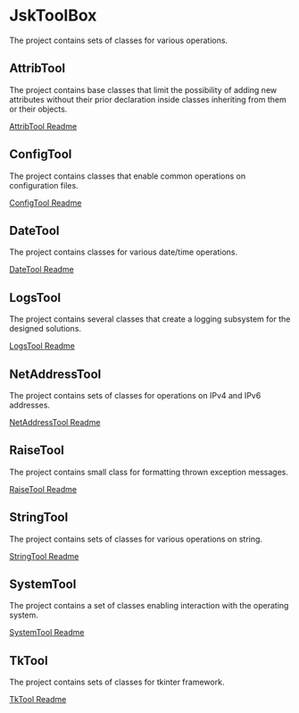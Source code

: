 # JskToolBox

The project contains sets of classes for various operations.

## AttribTool

The project contains base classes that limit the possibility of adding new attributes without their prior declaration inside classes inheriting from them or their objects.

[AttribTool Readme](https://github.com/Szumak75/JskToolBox/blob/releases/docs/AttribTool.md)

## ConfigTool

The project contains classes that enable common operations on configuration files.

[ConfigTool Readme](https://github.com/Szumak75/JskToolBox/blob/releases/docs/ConfigTool.md)

## DateTool

The project contains classes for various date/time operations.

[DateTool Readme](https://github.com/Szumak75/JskToolBox/blob/releases/docs/DateTool.md)

## LogsTool

The project contains several classes that create a logging subsystem for the designed solutions.

[LogsTool Readme](https://github.com/Szumak75/JskToolBox/blob/releases/docs/LogsTool.md)

## NetAddressTool

The project contains sets of classes for operations on IPv4 and IPv6 addresses.

[NetAddressTool Readme](https://github.com/Szumak75/JskToolBox/blob/releases/docs/NetAddressTool.md)

## RaiseTool

The project contains small class for formatting thrown exception messages.

[RaiseTool Readme](https://github.com/Szumak75/JskToolBox/blob/releases/docs/RaiseTool.md)

## StringTool

The project contains sets of classes for various operations on string.

[StringTool Readme](https://github.com/Szumak75/JskToolBox/blob/releases/docs/StringTool.md)

## SystemTool

The project contains a set of classes enabling interaction with the operating system.

[SystemTool Readme](https://github.com/Szumak75/JskToolBox/blob/releases/docs/SystemTool.md)

## TkTool

The project contains sets of classes for tkinter framework.

[TkTool Readme](https://github.com/Szumak75/JskToolBox/blob/releases/docs/TkTool.md)
